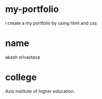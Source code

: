 # my-portfolio
i create a my portfolio by using html and css
# name
akash srivastava
# college
Axis institute of higher education.


